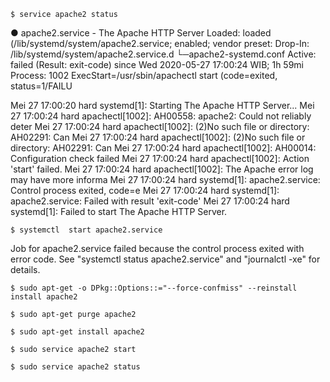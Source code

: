 ```
$ service apache2 status
```
● apache2.service - The Apache HTTP Server
   Loaded: loaded (/lib/systemd/system/apache2.service; enabled; vendor preset: 
  Drop-In: /lib/systemd/system/apache2.service.d
           └─apache2-systemd.conf
   Active: failed (Result: exit-code) since Wed 2020-05-27 17:00:24 WIB; 1h 59mi
  Process: 1002 ExecStart=/usr/sbin/apachectl start (code=exited, status=1/FAILU

Mei 27 17:00:20 hard systemd[1]: Starting The Apache HTTP Server...
Mei 27 17:00:24 hard apachectl[1002]: AH00558: apache2: Could not reliably deter
Mei 27 17:00:24 hard apachectl[1002]: (2)No such file or directory: AH02291: Can
Mei 27 17:00:24 hard apachectl[1002]: (2)No such file or directory: AH02291: Can
Mei 27 17:00:24 hard apachectl[1002]: AH00014: Configuration check failed
Mei 27 17:00:24 hard apachectl[1002]: Action 'start' failed.
Mei 27 17:00:24 hard apachectl[1002]: The Apache error log may have more informa
Mei 27 17:00:24 hard systemd[1]: apache2.service: Control process exited, code=e
Mei 27 17:00:24 hard systemd[1]: apache2.service: Failed with result 'exit-code'
Mei 27 17:00:24 hard systemd[1]: Failed to start The Apache HTTP Server.
```
$ systemctl  start apache2.service
```
Job for apache2.service failed because the control process exited with error code.
See "systemctl status apache2.service" and "journalctl -xe" for details.
```
$ sudo apt-get -o DPkg::Options::="--force-confmiss" --reinstall install apache2
```
```
$ sudo apt-get purge apache2
```
```
$ sudo apt-get install apache2
```
```
$ sudo service apache2 start
```
```
$ sudo service apache2 status
```
